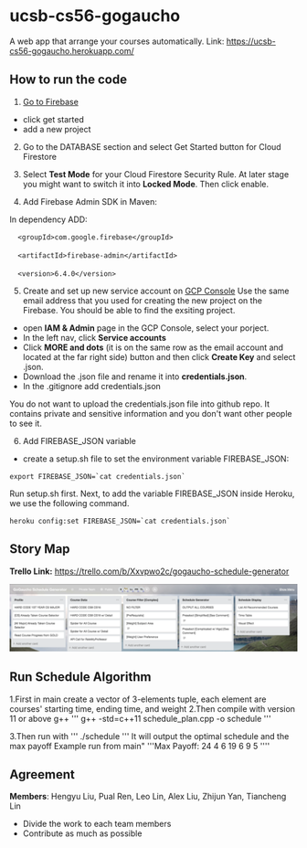# ucsb-cs56-gogaucho
A web app that arrange your courses automatically.
Link: https://ucsb-cs56-gogaucho.herokuapp.com/

## How to run the code
1. [Go to Firebase](https://firebase.google.com/)
* click get started
* add a new project

2. Go to the DATABASE section and select Get Started button for Cloud Firestore

3. Select **Test Mode** for your Cloud Firestore Security Rule. At later stage you might want to switch it into **Locked Mode**. Then click enable.


4. Add Firebase Admin SDK in Maven:

In dependency ADD:

```
  <groupId>com.google.firebase</groupId>
  
  <artifactId>firebase-admin</artifactId>
  
  <version>6.4.0</version>

```

5. Create and set up new service account on [GCP Console](https://console.cloud.google.com/)
Use the same email address that you used for creating the new project on the Firebase. You should be able to find the exsiting project.

* open **IAM & Admin** page in the GCP Console, select your porject.
* In the left nav, click **Service accounts**
* Click **MORE and dots** (it is on the same row as the email account and located at the far right side) button and then click **Create Key** and select .json. 
* Download the .json file and rename it into **credentials.json**. 
* In the .gitignore add credentials.json

You do not want to upload the credentials.json file into github repo.
It contains private and sensitive information and you don't want other people to see it. 

6. Add FIREBASE_JSON variable

* create a setup.sh file to set the environment variable FIREBASE_JSON:

```
export FIREBASE_JSON=`cat credentials.json`
```
Run setup.sh first. Next, to add the variable FIREBASE_JSON inside Heroku, we use the following command.
```
heroku config:set FIREBASE_JSON=`cat credentials.json`
```
## Story Map
**Trello Link:** https://trello.com/b/Xxvpwo2c/gogaucho-schedule-generator

![Snapshot](cs56/m18/story.png)

## Run Schedule Algorithm
1.First in main create a vector of 3-elements tuple, each element are courses' starting time, ending time, and weight
2.Then compile with version 11 or above g++
'''
 g++ -std=c++11 schedule_plan.cpp -o schedule
'''

3.Then run with ''' ./schedule ''' 
  It will output the optimal schedule and the max payoff
  Example run from main"
  '''Max Payoff: 24
      4 6 19
      6 9 5
''''
## Agreement
**Members**: Hengyu Liu, Pual Ren, Leo Lin, Alex Liu, Zhijun Yan, Tiancheng Lin

- Divide the work to each team members
- Contribute as much as possible
